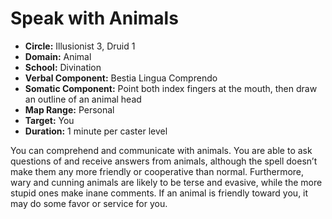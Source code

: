 # Speak with Animals

- **Circle:** Illusionist 3, Druid 1
- **Domain:** Animal
- **School:** Divination
- **Verbal Component:** Bestia Lingua Comprendo
- **Somatic Component:** Point both index fingers at the mouth, then draw an outline of an animal head
- **Map Range:** Personal
- **Target:** You
- **Duration:** 1 minute per caster level

You can comprehend and communicate with animals. You are able to ask questions of and receive answers from animals, although the spell doesn’t make them any more friendly or cooperative than normal. Furthermore, wary and cunning animals are likely to be terse and evasive, while the more stupid ones make inane comments. If an animal is friendly toward you, it may do some favor or service for you.
